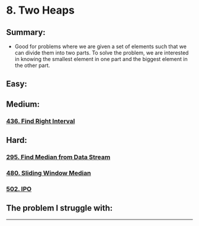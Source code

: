 # 8. Two Heaps

## Summary:

* Good for problems where we are given a set of elements such that we can divide them into two parts. To solve the problem, we are interested in knowing the smallest element in one part and the biggest element in the other part.







## Easy:



## Medium:

### [436. Find Right Interval](https://leetcode.com/problems/find-right-interval/)



## Hard:

### [295. Find Median from Data Stream](https://leetcode.com/problems/find-median-from-data-stream/)

### [480. Sliding Window Median](https://leetcode.com/problems/sliding-window-median/)

### [502. IPO](https://leetcode.com/problems/ipo/)



## The problem I  struggle with:

* * * 




